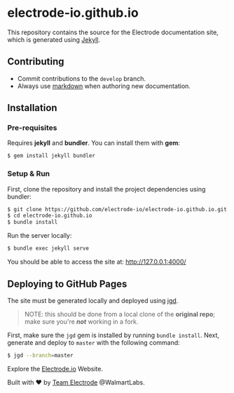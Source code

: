 # electrode-io.github.io
This repository contains the source for the Electrode documentation site, which is generated using [Jekyll](http://jekyllrb.com/).

## Contributing

* Commit contributions to the `develop` branch.
* Always use [markdown](https://daringfireball.net/projects/markdown/) when authoring new documentation.


## Installation

### Pre-requisites

Requires **jekyll** and **bundler**. You can install them with **gem**:

```bash
$ gem install jekyll bundler
```
### Setup & Run

First, clone the repository and install the project dependencies using bundler:

```bash
$ git clone https://github.com/electrode-io/electrode-io.github.io.git  
$ cd electrode-io.github.io  
$ bundle install  
```

Run the server locally:

```bash
$ bundle exec jekyll serve
```

You should be able to access the site at: http://127.0.0.1:4000/

## Deploying to GitHub Pages

The site must be generated locally and deployed using [jgd](http://www.yegor256.com/2014/06/24/jekyll-github-deploy.html).

> NOTE: this should be done from a local clone of the **original repo**; make sure you're _**not**_ working in a fork.

First, make sure the `jgd` gem is installed by running `bundle install`.
Next, generate and deploy to `master` with the following command:

```bash
$ jgd --branch=master
```

Explore the [Electrode.io](http://www.electrode.io) Website.

Built with :heart: by [Team Electrode](https://github.com/orgs/electrode-io/people) @WalmartLabs.
